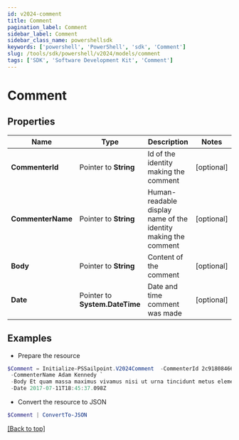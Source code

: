 ```yaml
---
id: v2024-comment
title: Comment
pagination_label: Comment
sidebar_label: Comment
sidebar_class_name: powershellsdk
keywords: ['powershell', 'PowerShell', 'sdk', 'Comment'] 
slug: /tools/sdk/powershell/v2024/models/comment
tags: ['SDK', 'Software Development Kit', 'Comment']
---
```



# Comment

## Properties

Name | Type | Description | Notes
------------ | ------------- | ------------- | -------------
**CommenterId** |  Pointer to **String** | Id of the identity making the comment | [optional] 
**CommenterName** |  Pointer to **String** | Human-readable display name of the identity making the comment | [optional] 
**Body** |  Pointer to **String** | Content of the comment | [optional] 
**Date** |  Pointer to **System.DateTime** | Date and time comment was made | [optional] 

## Examples

- Prepare the resource
```powershell
$Comment = Initialize-PSSailpoint.V2024Comment  -CommenterId 2c918084660f45d6016617daa9210584 `
 -CommenterName Adam Kennedy `
 -Body Et quam massa maximus vivamus nisi ut urna tincidunt metus elementum erat. `
 -Date 2017-07-11T18:45:37.098Z
```

- Convert the resource to JSON
```powershell
$Comment | ConvertTo-JSON
```


[[Back to top]](#) 


